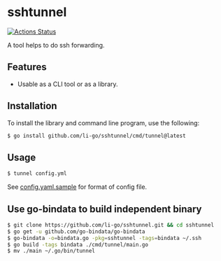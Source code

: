 # sshtunnel

[![Actions Status](https://github.com/li-go/sshtunnel/workflows/Go/badge.svg)](https://github.com/li-go/sshtunnel/actions)

A tool helps to do ssh forwarding.

## Features

* Usable as a CLI tool or as a library.

## Installation

To install the library and command line program, use the following:

```bash
$ go install github.com/li-go/sshtunnel/cmd/tunnel@latest
```

## Usage

```bash
$ tunnel config.yml
```

See [config.yaml.sample](cmd/tunnel/config.yml.sample) for format of config file.

## Use go-bindata to build independent binary

```bash
$ git clone https://github.com/li-go/sshtunnel.git && cd sshtunnel
$ go get -u github.com/go-bindata/go-bindata
$ go-bindata -o=bindata.go -pkg=sshtunnel -tags=bindata ~/.ssh
$ go build -tags bindata ./cmd/tunnel/main.go
$ mv ./main ~/.go/bin/tunnel
```
